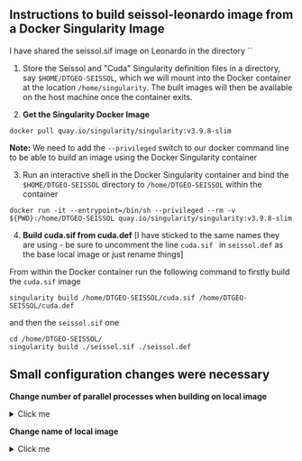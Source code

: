 ## Instructions to build seissol-leonardo image from a Docker Singularity Image


I have shared the seissol.sif image on Leonardo in the directory ``


1. Store the Seissol and "Cuda" Singularity definition files in a directory, say `$HOME/DTGEO-SEISSOL`, which we will mount into the Docker container at the location `/home/singularity`. The built images will then be available on the host machine once the container exits. 

2. **Get the Singularity Docker Image**

```
docker pull quay.io/singularity/singularity:v3.9.8-slim
```

**Note:** We need to add the `--privileged` switch to our docker command line to be able to build an image using the Docker Singularity container

3. Run an interactive shell in the Docker Singularity container and bind the `$HOME/DTGEO-SEISSOL` directory to `/home/DTGEO-SEISSOL` within the container

```
docker run -it --entrypoint=/bin/sh --privileged --rm -v ${PWD}:/home/DTGEO-SEISSOL quay.io/singularity/singularity:v3.9.8-slim
```

4. **Build cuda.sif from cuda.def** [I have sticked to the same names they are using - be sure to uncomment the line  `cuda.sif ` in  `seissol.def` as the base local image or just rename things]

From within the Docker container run the following command to firstly build the  `cuda.sif` image
   
```
singularity build /home/DTGEO-SEISSOL/cuda.sif /home/DTGEO-SEISSOL/cuda.def
```

and then the  `seissol.sif` one

```
cd /home/DTGEO-SEISSOL/
singularity build ./seissol.sif ./seissol.def
```

## Small configuration changes were necessary


**Change number of parallel processes when building on local image**

<details>
  <summary>Click me</summary>
The installation of the LLVM in (see `cuda.def`) requires a lot of memory and on my laptop it crashed. One way to reduce the memory requirements at any one instance is to lower the number of parallel process that make uses to install the library. By default `nproc` corresponds to the number of available cores on your laptop. I made the following change:

```diff
Bootstrap: docker
From: nvidia/cuda:12.3.0-devel-ubuntu22.04
Stage: build

%post
DEBIAN_FRONTEND=noninteractive

apt-get update \
&& apt-get install -y \
autoconf \
autotools-dev \
cmake \
g++ \
gcc \
gfortran \
git \
gnupg \
libnuma-dev \
libnuma1 \
libomp-dev \
libreadline-dev \
libtool \
libyaml-cpp-dev \
lsb-release \
make \
pkg-config \
python3 \
python3-numpy \
python3-pip \
software-properties-common \
vim \
wget \
wget \
&& rm -rf /var/lib/apt/lists/*

mkdir -p /home/tools/src
export PATH=/home/tools/bin:$PATH
cd /home/tools/src

ls -la 

git clone --depth 1 --branch llvmorg-17.0.6 https://github.com/llvm/llvm-project.git 
mkdir -p llvm-project/build && cd llvm-project/build
CC=/usr/bin/gcc CXX=/usr/bin/g++ cmake ../llvm -DCMAKE_BUILD_TYPE=Release -DLLVM_ENABLE_PROJECTS="clang;openmp" -DGCC_INSTALL_PREFIX=/usr -DLLVM_BUILD_LLVM_DYLIB=ON
- make -j $(nproc) && make install && cd /home/tools/src
+ make -j 2 && make install && cd /home/tools/src

wget --progress=bar:force:noscroll https://boostorg.jfrog.io/artifactory/main/release/1.83.0/source/boost_1_83_0.tar.bz2
tar -xf ./boost_1_83_0.tar.bz2 && cd boost_1_83_0
./bootstrap.sh --with-toolset=gcc --with-libraries=serialization,wave,date_time,iostreams,locale,math,random,context,regex,program_options,atomic,timer,log,fiber,chrono,thread,exception,system,test,graph,filesystem
echo "using gcc : : /usr/bin/g++-11 ;" > user-config.jam
./b2 --clean
./b2 install threading=multi variant=release toolset=gcc link=shared cxxflags="-std=c++17" visibility=hidden address-model=64 architecture=x86 -j $(nproc) --user-config="user-config.jam" && cd /home/tools/src

git clone https://github.com/KhronosGroup/SPIRV-Tools.git
cd SPIRV-Tools && python3 utils/git-sync-deps
mkdir build && cd build
cmake .. && make -j $(nproc) && make install && cd /home/tools/src

git clone --depth 1 --branch v23.10.0 https://github.com/AdaptiveCPP/AdaptiveCPP
cd AdaptiveCPP
mkdir build && cd build
cmake .. -DCMAKE_BUILD_TYPE:String=Release -DWITH_CPU_BACKEND:Bool=True -DWITH_ROCM_BACKEND:Bool=False -DWITH_CUDA_BACKEND:Bool=TRUE -DLLVM_DIR:String=/usr/local/lib -DCLANG_INCLUDE_PATH:String=usr/local/include/clang -DCLANG_EXECUTABLE_PATH:String=/usr/local/bin/clang++ -DBOOST_ROOT:String=/usr -DCUDA_TOOLKIT_ROOT_DIR:String=/usr/local/cuda
make -j $(nproc) && make install && cd /home/tools/src

wget --progress=bar:force:noscroll https://download.open-mpi.org/release/open-mpi/v4.1/openmpi-4.1.6.tar.bz2
tar -xf ./openmpi-4.1.6.tar.bz2 && cd ./openmpi-4.1.6
mkdir ./build && cd ./build
../configure --with-memory-manager=none --enable-static=yes --enable-shared --enable-mpirun-prefix-by-default --with-cuda=/usr/local/cuda
make -j $(nproc) && make install && cd /home/tools/src

ldconfig

rm -rf /home/tools/src
```

</details>

**Change name of local image**

<details>
  <summary>Click me</summary>
I made the following chance since the definition file was `cuda.def`. I am guessing there is an `mpi.def` somewhere that is used as the base image when building the CPU version.

```diff
Bootstrap: localimage
- #From: cuda.sif
+ From: cuda.sif
- From: mpi.sif
+ #From: mpi.sif
Stage: build

%post
ldconfig
mkdir -p /home/tools
DEBIAN_FRONTEND=noninteractive
export PATH=/home/tools/bin:$PATH
export PKG_CONFIG_PATH=/home/tools/lib/pkgconfig:$PKG_CONFIG_PATH
cd /tmp

echo "Build HDF5"
wget --progress=bar:force:noscroll https://support.hdfgroup.org/ftp/HDF5/releases/hdf5-1.10/hdf5-1.10.11/src/hdf5-1.10.11.tar.bz2 
tar -xf hdf5-1.10.11.tar.bz2 && cd hdf5-1.10.11
CFLAGS="-fPIC" CC=mpicc FC=mpif90 ./configure --enable-parallel --with-zlib --disable-shared --enable-fortran --prefix=/home/tools/ 
make -j$(nproc) && make install && cd /tmp

echo "Build NetCDF"
wget --progress=bar:force:noscroll https://github.com/Unidata/netcdf-c/archive/refs/tags/v4.9.2.tar.gz 
tar -xf v4.9.2.tar.gz && cd netcdf-c-4.9.2 
CFLAGS="-fPIC" CC=/home/tools/bin/h5pcc ./configure --enable-shared=no --disable-dap --disable-libxml2 --disable-byterange --prefix=/home/tools 
make -j$(nproc) && make install && cd /tmp

echo "Build parMETIS"
wget https://ftp.mcs.anl.gov/pub/pdetools/spack-pkgs/parmetis-4.0.3.tar.gz 
tar -xvf parmetis-4.0.3.tar.gz && cd parmetis-4.0.3 
sed -i 's/IDXTYPEWIDTH 32/IDXTYPEWIDTH 64/g' ./metis/include/metis.h 
CC=mpicc CXX=mpicxx make config prefix=/home/tools 
make -j$(nproc) && make install 
cp build/Linux-x86_64/libmetis/libmetis.a /home/tools/lib 
cp metis/include/metis.h /home/tools/include && cd /tmp

echo "Build Eigen"
wget --progress=bar:force:noscroll https://gitlab.com/libeigen/eigen/-/archive/3.4.0/eigen-3.4.0.tar.gz 
tar -xf eigen-3.4.0.tar.gz && cd eigen-3.4.0 
mkdir -p build && cd build && cmake .. -DCMAKE_INSTALL_PREFIX=/home/tools 
make -j$(nproc) install && cd /tmp

echo "Build libxsmm"
git clone https://github.com/hfp/libxsmm.git 
cd libxsmm && git checkout 1.16.1 
make -j$(nproc) generator 
cp bin/libxsmm_gemm_generator /home/tools/bin && cd /tmp

echo "Build ASAGI"
git clone https://github.com/TUM-I5/ASAGI.git 
cd ASAGI && git submodule update --init 
mkdir build && cd build 
CC=mpicc CXX=mpicxx cmake .. -DCMAKE_INSTALL_PREFIX=/home/tools -DSHARED_LIB=off -DSTATIC_LIB=on -DNONUMA=on -DCMAKE_PREFIX_PATH=/home/tools 
make -j$(nproc) && make install && cd /tmp

echo "Build ImpalaJIT"
git clone https://github.com/uphoffc/ImpalaJIT.git 
cd ImpalaJIT && mkdir build && cd build 
CXXFLAGS="-fPIE" cmake .. -DCMAKE_INSTALL_PREFIX=/home/tools && make -j $(nproc) install && cd /tmp

echo "Build LUA"
wget --progress=bar:force:noscroll https://www.lua.org/ftp/lua-5.3.6.tar.gz 
tar -xzvf lua-5.3.6.tar.gz && cd lua-5.3.6 
make linux CC=mpicc && make local 
cp -r install/* /home/tools && cd .. && cd /tmp

echo "Build easi"
git clone https://github.com/SeisSol/easi 
cd easi && mkdir build && cd build 
CC=mpicc CXX=mpicxx cmake .. -DEASICUBE=OFF -DLUA=ON -DCMAKE_PREFIX_PATH=/home/tools -DCMAKE_INSTALL_PREFIX=/home/tools -DASAGI=ON -DIMPALAJIT=ON .. 
make -j$(nproc) && make install && cd /tmp

echo "Install GEMMForge"
pip install --user git+https://github.com/SeisSol/gemmforge.git 
pip install --user git+https://github.com/SeisSol/chainforge.git

ls -la /home/tools/bin
ls -la /home/tools/lib
ls -la /home/tools/include

echo "Build SeisSol"
export NETCDF_DIR=/home/tools
export PARMETIS_DIR=/home/tools

cd /home/tools
git clone --recursive https://github.com/SeisSol/SeisSol.git 
cd SeisSol && git submodule update --init 
for o in 4 5 6; do
  mkdir -p build_cpu && cd build_cpu 
  CC=mpicc CXX=mpicxx cmake .. -DCMAKE_PREFIX_PATH=/home/tools -DGEMM_TOOLS_LIST=auto -DASAGI=ON -DNETCDF=ON -DORDER=${o} -DHOST_ARCH=skx -DCMAKE_BUILD_TYPE=Release -DPRECISION=single
  make -j$(nproc) && cp SeisSol* /home/tools/bin 
  cd .. 
  #mkdir -p build_gpu && cd build_gpu 
  #export CXXFLAGS=-isystem\ /usr/lib/llvm-14/lib/clang/14.0.0/include
  #CC=mpicc CXX=mpicxx cmake .. -DCMAKE_PREFIX_PATH=/home/tools -DGEMM_TOOLS_LIST=auto -DASAGI=ON -DNETCDF=ON -DORDER=${o} -DHOST_ARCH=skx -DDEVICE_ARCH=sm_86 -DDEVICE_BACKEND=cuda -DCMAKE_BUILD_TYPE=Release -DPRECISION=single 
  #make -j$(nproc) && cp SeisSol* /home/tools/bin && cp seissol-launch /home/tools/bin
  #cd ..
done

%environment
  export PATH=/home/tools/bin:$PATH
```
</details>